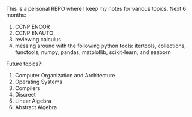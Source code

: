 This is a personal REPO where I keep my notes for various topics.
Next 6 months:
  1. CCNP ENCOR
  2. CCNP ENAUTO
  3. reviewing calculus
  4. messing around with the following python tools: itertools, collections, functools, numpy, pandas, matplotlib, scikit-learn, and seaborn

Future topics?:
  1. Computer Organization and Architecture
  2. Operating Systems
  3. Compilers
  4. Discreet
  5. Linear Algebra
  6. Abstract Algebra
